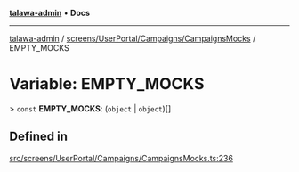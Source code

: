 [**talawa-admin**](../../../../../README.md) • **Docs**

***

[talawa-admin](../../../../../modules.md) / [screens/UserPortal/Campaigns/CampaignsMocks](../README.md) / EMPTY\_MOCKS

# Variable: EMPTY\_MOCKS

\> `const` **EMPTY\_MOCKS**: (`object` \| `object`)[]

## Defined in

[src/screens/UserPortal/Campaigns/CampaignsMocks.ts:236](https://github.com/PalisadoesFoundation/talawa-admin/blob/b465221425f3dcc638f77fbf5f1ccedb8e0dd082/src/screens/UserPortal/Campaigns/CampaignsMocks.ts#L236)
